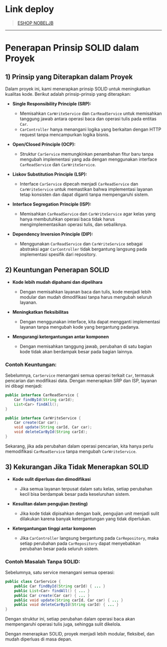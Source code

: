 # Link deploy
> [ESHOP NOBELJB](https://melted-fenelia-nobeljb-316a96d3.koyeb.app/)
---

# Penerapan Prinsip SOLID dalam Proyek

## 1) Prinsip yang Diterapkan dalam Proyek

Dalam proyek ini, kami menerapkan prinsip SOLID untuk meningkatkan kualitas kode. Berikut adalah prinsip-prinsip yang diterapkan:

- **Single Responsibility Principle (SRP):**
   - Memisahkan `CarWriteService` dan `CarReadService` untuk memisahkan tanggung jawab antara operasi baca dan operasi tulis pada entitas `Car`.
   - `CarController` hanya menangani logika yang berkaitan dengan HTTP request tanpa mencampurkan logika bisnis.

- **Open/Closed Principle (OCP):**
   - Struktur `CarService` memungkinkan penambahan fitur baru tanpa mengubah implementasi yang ada dengan menggunakan interface `CarReadService` dan `CarWriteService`.

- **Liskov Substitution Principle (LSP):**
   - Interface `CarService` dipecah menjadi `CarReadService` dan `CarWriteService` untuk memastikan bahwa implementasi layanan tetap konsisten dan dapat diganti tanpa mempengaruhi sistem.

- **Interface Segregation Principle (ISP):**
   - Memisahkan `CarReadService` dan `CarWriteService` agar kelas yang hanya membutuhkan operasi baca tidak harus mengimplementasikan operasi tulis, dan sebaliknya.

- **Dependency Inversion Principle (DIP):**
   - Menggunakan `CarReadService` dan `CarWriteService` sebagai abstraksi agar `CarController` tidak bergantung langsung pada implementasi spesifik dari repository.

## 2) Keuntungan Penerapan SOLID

- **Kode lebih mudah dipahami dan dipelihara**
   - Dengan memisahkan layanan baca dan tulis, kode menjadi lebih modular dan mudah dimodifikasi tanpa harus mengubah seluruh layanan.

- **Meningkatkan fleksibilitas**
   - Dengan menggunakan interface, kita dapat mengganti implementasi layanan tanpa mengubah kode yang bergantung padanya.

- **Mengurangi ketergantungan antar komponen**
   - Dengan memisahkan tanggung jawab, perubahan di satu bagian kode tidak akan berdampak besar pada bagian lainnya.

### Contoh Keuntungan:
Sebelumnya, `CarService` menangani semua operasi terkait `Car`, termasuk pencarian dan modifikasi data. Dengan menerapkan SRP dan ISP, layanan ini dibagi menjadi:

```java
public interface CarReadService {
    Car findById(String carId);
    List<Car> findAll();
}

public interface CarWriteService {
    Car create(Car car);
    void update(String carId, Car car);
    void deleteCarById(String carId);
}
```

Sekarang, jika ada perubahan dalam operasi pencarian, kita hanya perlu memodifikasi `CarReadService` tanpa mengubah `CarWriteService`.

## 3) Kekurangan Jika Tidak Menerapkan SOLID

- **Kode sulit diperluas dan dimodifikasi**
   - Jika semua layanan terpusat dalam satu kelas, setiap perubahan kecil bisa berdampak besar pada keseluruhan sistem.

- **Kesulitan dalam pengujian (testing)**
   - Jika kode tidak dipisahkan dengan baik, pengujian unit menjadi sulit dilakukan karena banyak ketergantungan yang tidak diperlukan.

- **Ketergantungan tinggi antar komponen**
   - Jika `CarController` langsung bergantung pada `CarRepository`, maka setiap perubahan pada `CarRepository` dapat menyebabkan perubahan besar pada seluruh sistem.

### Contoh Masalah Tanpa SOLID:
Sebelumnya, satu service menangani semua operasi:
```java
public class CarService {
    public Car findById(String carId) { ... }
    public List<Car> findAll() { ... }
    public Car create(Car car) { ... }
    public void update(String carId, Car car) { ... }
    public void deleteCarById(String carId) { ... }
}
```
Dengan struktur ini, setiap perubahan dalam operasi baca akan mempengaruhi operasi tulis juga, sehingga sulit dikelola.

Dengan menerapkan SOLID, proyek menjadi lebih modular, fleksibel, dan mudah diperluas di masa depan.

